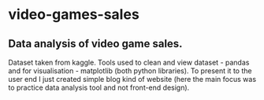 # video-games-sales
## Data analysis of video game sales.
Dataset taken from kaggle.
Tools used to clean and view dataset - pandas and for visualisation - matplotlib (both python libraries).
To present it to the user end I just created simple blog kind of website (here the main focus was to practice data analysis tool and not front-end design).

